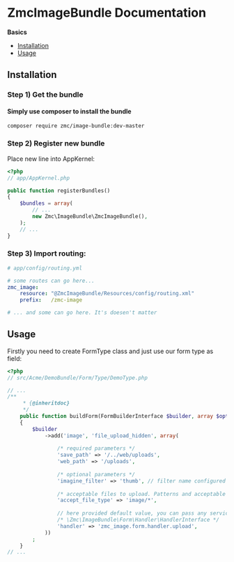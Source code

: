 ZmcImageBundle Documentation
==========================

**Basics**

* [Installation](#installation)
* [Usage](#usage)

<a name="installation"></a>

## Installation

### Step 1) Get the bundle

#### Simply use composer to install the bundle

    composer require zmc/image-bundle:dev-master

### Step 2) Register new bundle

Place new line into AppKernel:

``` php
<?php
// app/AppKernel.php

public function registerBundles()
{
    $bundles = array(
        // ...
        new Zmc\ImageBundle\ZmcImageBundle(),
    );
    // ...
}
```

### Step 3) Import routing:
``` yml
# app/config/routing.yml

# some routes can go here...
zmc_image:
    resource: "@ZmcImageBundle/Resources/config/routing.xml"
    prefix:   /zmc-image

# ... and some can go here. It's doesen't matter

```

<a name="usage"></a>

## Usage

Firstly you need to create FormType class and just use our form type as field:

``` php
<?php
// src/Acme/DemoBundle/Form/Type/DemoType.php

// ...
/**
     * {@inheritdoc}
     */
    public function buildForm(FormBuilderInterface $builder, array $options)
    {
        $builder
            ->add('image', 'file_upload_hidden', array(
            
                /* required parameters */
                'save_path' => '/../web/uploads',
                'web_path' => '/uploads',
                
                /* optional parameters */
                'imagine_filter' => 'thumb', // filter name configured for LiipImagineBundle
                
                /* acceptable files to upload. Patterns and acceptable parameters you can see there http://www.w3schools.com/tags/att_input_accept.asp */
                'accept_file_type' => 'image/*',
                
                // here provided default value, you can pass any service name which implements
                /* \Zmc\ImageBundle\Form\Handler\HandlerInterface */
                'handler' => 'zmc_image.form.handler.upload',  
            ))
        ;
    }
// ... 
```

